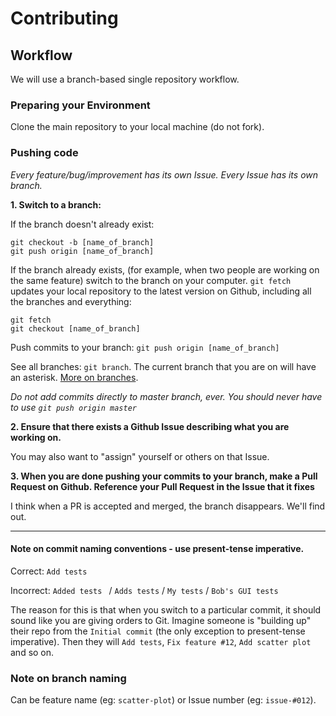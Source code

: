 # Contributing

## Workflow

We will use a branch-based single repository workflow.

### Preparing your Environment

Clone the main repository to your local machine (do not fork).

### Pushing code

*Every feature/bug/improvement has its own Issue. Every Issue has its own branch.*

**1. Switch to a branch:**

If the branch doesn't already exist:
```
git checkout -b [name_of_branch]
git push origin [name_of_branch]
```
If the branch already exists, (for example, when two people are working on the same feature) switch to the branch on your computer. `git fetch` updates your local repository to the latest version on Github, including all the branches and everything:
```
git fetch
git checkout [name_of_branch]
```
Push commits to your branch: `git push origin [name_of_branch]`

See all branches: `git branch`. The current branch that you are on will have an asterisk. [More on branches](https://github.com/Kunena/Kunena-Forum/wiki/Create-a-new-branch-with-git-and-manage-branches).

*Do not add commits directly to master branch, ever. You should never have to use `git push origin master`*

**2. Ensure that there exists a Github Issue describing what you are working on.**

You may also want to "assign" yourself or others on that Issue.

**3. When you are done pushing your commits to your branch, make a Pull Request on Github. Reference your Pull Request in the Issue that it fixes**

I think when a PR is accepted and merged, the branch disappears. We'll find out.

-------------
#### Note on commit naming conventions -  use present-tense imperative.

Correct: `Add tests` 

Incorrect: `Added tests ` / `Adds tests` / `My tests` / `Bob's GUI tests`

The reason for this is that when you switch to a particular commit, it should sound like you are giving orders to Git. Imagine someone is "building up" their repo from the `Initial commit` (the only exception to present-tense imperative). Then they will `Add tests`, `Fix feature #12`, `Add scatter plot` and so on.

### Note on branch naming
Can be feature name (eg: `scatter-plot`) or Issue number (eg: `issue-#012`).
